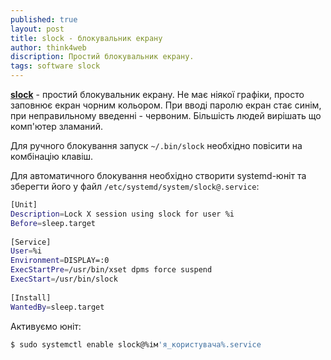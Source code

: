 ```yaml
---
published: true
layout: post
title: slock - блокувальник екрану
author: think4web
discription: Простий блокувальник екрану.
tags: software slock
---
```


**[slock](https://github.com/slopjong/slock)** - простий блокувальник екрану. Не має ніякої графіки, просто заповнює екран чорним кольором. При вводі паролю екран стає синім, при неправильному введенні - червоним. Більшість людей вирішать що комп'ютер зламаний.

Для ручного блокування запуск ```~/.bin/slock``` необхідно повісити на комбінацію клавіш.

Для автоматичного блокування необхідно створити systemd-юніт та зберегти його у файл ```/etc/systemd/system/slock@.service```:

```bash
[Unit]
Description=Lock X session using slock for user %i
Before=sleep.target
 
[Service]
User=%i
Environment=DISPLAY=:0
ExecStartPre=/usr/bin/xset dpms force suspend
ExecStart=/usr/bin/slock
 
[Install]
WantedBy=sleep.target
```

Активуємо юніт:
```bash
$ sudo systemctl enable slock@%ім'я_користувача%.service 
```

